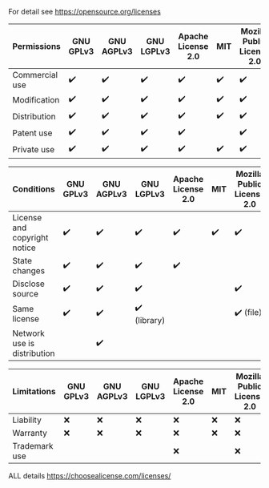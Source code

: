 For detail see https://opensource.org/licenses

Permissions | GNU GPLv3 | GNU AGPLv3 | GNU LGPLv3 | Apache License 2.0 | MIT | Mozilla Public License 2.0 | The Unlicense
----------- | --------- | ---------- | ---------- | ------------------ | --- | -------------------------- | -------------
Commercial use | :heavy_check_mark: | :heavy_check_mark: | :heavy_check_mark: | :heavy_check_mark: | :heavy_check_mark: | :heavy_check_mark: | :heavy_check_mark:
Modification | :heavy_check_mark: | :heavy_check_mark: | :heavy_check_mark: | :heavy_check_mark: | :heavy_check_mark: | :heavy_check_mark: | :heavy_check_mark:
Distribution | :heavy_check_mark: | :heavy_check_mark: | :heavy_check_mark: | :heavy_check_mark: | :heavy_check_mark: | :heavy_check_mark: | :heavy_check_mark:
Patent use | :heavy_check_mark: | :heavy_check_mark: | :heavy_check_mark: | :heavy_check_mark: |  | :heavy_check_mark: |
Private use | :heavy_check_mark: | :heavy_check_mark: | :heavy_check_mark: | :heavy_check_mark: | :heavy_check_mark: | :heavy_check_mark: | :heavy_check_mark:

Conditions | GNU GPLv3 | GNU AGPLv3 | GNU LGPLv3 | Apache License 2.0 | MIT | Mozilla Public License 2.0 | The Unlicense
----------- | --------- | ---------- | ---------- | ------------------ | --- | -------------------------- | -------------
License and copyright notice | :heavy_check_mark: | :heavy_check_mark: | :heavy_check_mark: | :heavy_check_mark: | :heavy_check_mark: | :heavy_check_mark: |
State changes | :heavy_check_mark: | :heavy_check_mark: | :heavy_check_mark: |  :heavy_check_mark: | | |
Disclose source | :heavy_check_mark: | :heavy_check_mark: | :heavy_check_mark: | | | :heavy_check_mark: |
Same license | :heavy_check_mark: | :heavy_check_mark: | :heavy_check_mark: (library) | | | :heavy_check_mark: (file) |
Network use is distribution | | :heavy_check_mark: | | | |
 
Limitations | GNU GPLv3 | GNU AGPLv3 | GNU LGPLv3 | Apache License 2.0 | MIT | Mozilla Public License 2.0 | The Unlicense
----------- | --------- | ---------- | ---------- | ------------------ | --- | -------------------------- | -------------
 Liability | :x: | :x: | :x: | :x: | :x: | :x: | :x:
 Warranty | :x: | :x: | :x: | :x: | :x: | :x: | :x:
 Trademark use | | | | :x: | | :x: |
 
 ALL details
 https://choosealicense.com/licenses/
